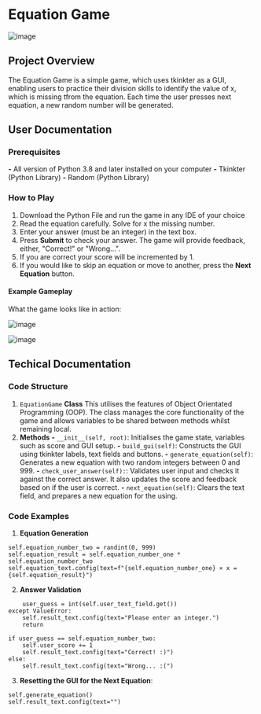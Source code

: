 # Equation Game

![image](https://github.com/user-attachments/assets/9eca4eb8-3f99-421c-badb-738032e2b290)

## Project Overview

The Equation Game is a simple game, which uses tkinkter as a GUI, enabling users to practice their division skills to identify the value of x, which is missing tfrom the equation. Each time the user presses next equation, a new random number will be generated.

## User Documentation

### Prerequisites

 **-** All version of Python 3.8 and later installed on your computer
 **-** Tkinkter (Python Library)
 **-** Random (Python Library)

 ### How to Play

 1. Download the Python File and run the game in any IDE of your choice
 2. Read the equation carefully. Solve for x the missing number.
 3. Enter your answer (must be an integer) in the text box.
 4. Press **Submit** to check your answer. The game will provide feedback, either, "Correct!" or "Wrong...".
 5. If you are correct your score will be incremented by 1.
 6. If you would like to skip an equation or move to another, press the **Next Equation** button.

#### Example Gameplay

What the game looks like in action:

 ![image](https://github.com/user-attachments/assets/27e4ae8d-3687-427d-ada4-5b76689cff68)

![image](https://github.com/user-attachments/assets/ed755033-6c04-4f43-8dcf-b3eb6ae86174)


## Techical Documentation

### Code Structure

 1. ```EquationGame``` **Class**
This utilises the features of Object Orientated Programming (OOP). The class manages the core functionality of the game and allows variables to be shared between methods whilst remaining local.
 2. **Methods**
    **-** ```__init__(self, root)```: Initialises the game state, variables such as score and GUI setup.
    **-** ```build_gui(self)```: Constructs the GUI using tkinkter labels, text fields and buttons.
    **-** ```generate_equation(self)```: Generates a new equation with two random integers between 0 and 999.
    **-** ```check_user_answer(self):```: Validates user input and checks it against the correct answer. It also updates the score and feedback based on if the user is correct.
    **-** ```next_equation(self)```: Clears the text field, and prepares a new equation for the using.

### Code Examples

1. **Equation Generation**
```self.equation_number_one = randint(0, 999)
self.equation_number_two = randint(0, 999)
self.equation_result = self.equation_number_one * self.equation_number_two
self.equation_text.config(text=f"{self.equation_number_one} × x = {self.equation_result}")
```
2. **Answer Validation**
```try:
    user_guess = int(self.user_text_field.get())
except ValueError:
    self.result_text.config(text="Please enter an integer.")
    return

if user_guess == self.equation_number_two:
    self.user_score += 1
    self.result_text.config(text="Correct! :)")
else:
    self.result_text.config(text="Wrong... :(")
```

3. **Resetting the GUI for the Next Equation**:
```self.user_text_field.delete(0, tk.END)
self.generate_equation()
self.result_text.config(text="")
```

